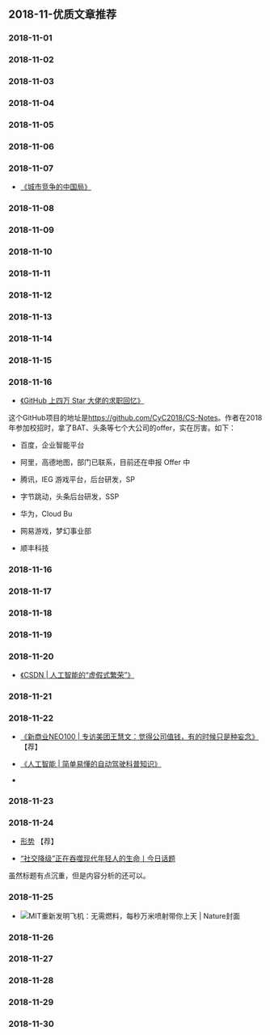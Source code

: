 



## 2018-11-优质文章推荐


### 2018-11-01


### 2018-11-02


### 2018-11-03


### 2018-11-04


### 2018-11-05


### 2018-11-06


### 2018-11-07


- [《城市竞争的中国局》](https://mp.weixin.qq.com/s/M5sFirHoFvrj0DRgygWNyA)



### 2018-11-08


### 2018-11-09


### 2018-11-10


### 2018-11-11


### 2018-11-12


### 2018-11-13


### 2018-11-14


### 2018-11-15


### 2018-11-16

- [《GitHub 上四万 Star 大佬的求职回忆》](https://mp.weixin.qq.com/s/K9KFrQ14_9fJmc8Ttta4Qg)

这个GitHub项目的地址是<https://github.com/CyC2018/CS-Notes>。作者在2018年参加校招时，拿了BAT、头条等七个大公司的offer，实在厉害。如下：

- 百度，企业智能平台

- 阿里，高德地图，部门已联系，目前还在申报 Offer 中

- 腾讯，IEG 游戏平台，后台研发，SP

- 字节跳动，头条后台研发，SSP

- 华为，Cloud Bu

- 网易游戏，梦幻事业部

- 顺丰科技

### 2018-11-16

### 2018-11-17

### 2018-11-18

### 2018-11-19

### 2018-11-20

- [《CSDN | 人工智能的“虚假式繁荣”》](https://mp.weixin.qq.com/s/5y7ztL8QW7n6Ejh0p9J2oQ)



### 2018-11-21

### 2018-11-22

- [《新商业NEO100 | 专访美团王慧文：觉得公司值钱，有的时候只是种妄念》](https://36kr.com/p/5161599.html) 【荐】

- [《人工智能 | 简单易懂的自动驾驶科普知识》](https://mp.weixin.qq.com/s/NI-YeBVGtMExL6t1oQln6Q)

- []()

### 2018-11-23

### 2018-11-24


- [形势](https://mp.weixin.qq.com/s/2Ymb5f4cORKBf2JMy0utgA) 【荐】

- [“社交降级”正在吞噬现代年轻人的生命丨今日话题](https://mp.weixin.qq.com/s/5B3AKd25mfYwSFnCFSoxSg)

虽然标题有点沉重，但是内容分析的还可以。


### 2018-11-25

- ![MIT重新发明飞机：无需燃料，每秒万米喷射带你上天 | Nature封面](https://mp.weixin.qq.com/s/A8N8OeKj-ksDXsu-WbK2Xg)

### 2018-11-26


### 2018-11-27


### 2018-11-28

### 2018-11-29

### 2018-11-30





